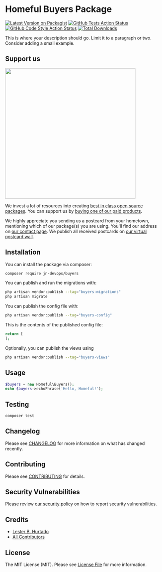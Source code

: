 # Homeful Buyers Package

[![Latest Version on Packagist](https://img.shields.io/packagist/v/jn-devops/buyers.svg?style=flat-square)](https://packagist.org/packages/jn-devops/buyers)
[![GitHub Tests Action Status](https://img.shields.io/github/actions/workflow/status/jn-devops/buyers/run-tests.yml?branch=main&label=tests&style=flat-square)](https://github.com/jn-devops/buyers/actions?query=workflow%3Arun-tests+branch%3Amain)
[![GitHub Code Style Action Status](https://img.shields.io/github/actions/workflow/status/jn-devops/buyers/fix-php-code-style-issues.yml?branch=main&label=code%20style&style=flat-square)](https://github.com/jn-devops/buyers/actions?query=workflow%3A"Fix+PHP+code+style+issues"+branch%3Amain)
[![Total Downloads](https://img.shields.io/packagist/dt/jn-devops/buyers.svg?style=flat-square)](https://packagist.org/packages/jn-devops/buyers)

This is where your description should go. Limit it to a paragraph or two. Consider adding a small example.

## Support us

[<img src="https://github-ads.s3.eu-central-1.amazonaws.com/buyers.jpg?t=1" width="419px" />](https://spatie.be/github-ad-click/buyers)

We invest a lot of resources into creating [best in class open source packages](https://spatie.be/open-source). You can support us by [buying one of our paid products](https://spatie.be/open-source/support-us).

We highly appreciate you sending us a postcard from your hometown, mentioning which of our package(s) you are using. You'll find our address on [our contact page](https://spatie.be/about-us). We publish all received postcards on [our virtual postcard wall](https://spatie.be/open-source/postcards).

## Installation

You can install the package via composer:

```bash
composer require jn-devops/buyers
```

You can publish and run the migrations with:

```bash
php artisan vendor:publish --tag="buyers-migrations"
php artisan migrate
```

You can publish the config file with:

```bash
php artisan vendor:publish --tag="buyers-config"
```

This is the contents of the published config file:

```php
return [
];
```

Optionally, you can publish the views using

```bash
php artisan vendor:publish --tag="buyers-views"
```

## Usage

```php
$buyers = new Homeful\Buyers();
echo $buyers->echoPhrase('Hello, Homeful!');
```

## Testing

```bash
composer test
```

## Changelog

Please see [CHANGELOG](CHANGELOG.md) for more information on what has changed recently.

## Contributing

Please see [CONTRIBUTING](CONTRIBUTING.md) for details.

## Security Vulnerabilities

Please review [our security policy](../../security/policy) on how to report security vulnerabilities.

## Credits

- [Lester B. Hurtado](https://github.com/jn-devops)
- [All Contributors](../../contributors)

## License

The MIT License (MIT). Please see [License File](LICENSE.md) for more information.

